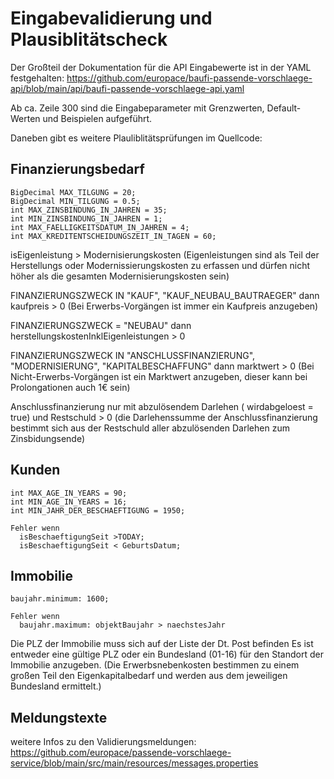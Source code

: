 # Eingabevalidierung und Plausiblitätscheck

Der Großteil der Dokumentation für die API Eingabewerte ist in der YAML festgehalten:
https://github.com/europace/baufi-passende-vorschlaege-api/blob/main/api/baufi-passende-vorschlaege-api.yaml

Ab ca. Zeile 300 sind die Eingabeparameter mit Grenzwerten, Default-Werten und Beispielen aufgeführt.

Daneben gibt es weitere Plauliblitätsprüfungen im Quellcode:

## Finanzierungsbedarf
```
BigDecimal MAX_TILGUNG = 20;
BigDecimal MIN_TILGUNG = 0.5;
int MAX_ZINSBINDUNG_IN_JAHREN = 35;
int MIN_ZINSBINDUNG_IN_JAHREN = 1;
int MAX_FAELLIGKEITSDATUM_IN_JAHREN = 4;
int MAX_KREDITENTSCHEIDUNGSZEIT_IN_TAGEN = 60;
```
isEigenleistung > Modernisierungskosten 
(Eigenleistungen sind als Teil der Herstellungs oder Modernissierungskosten zu erfassen  und dürfen nicht höher als die gesamten Modernisierungskosten sein)

FINANZIERUNGSZWECK IN "KAUF", "KAUF_NEUBAU_BAUTRAEGER" dann kaufpreis > 0
(Bei Erwerbs-Vorgängen ist immer ein Kaufpreis anzugeben)

FINANZIERUNGSZWECK = "NEUBAU" dann herstellungskostenInklEigenleistungen > 0

FINANZIERUNGSZWECK IN "ANSCHLUSSFINANZIERUNG", "MODERNISIERUNG", "KAPITALBESCHAFFUNG" dann marktwert > 0 
(Bei Nicht-Erwerbs-Vorgängen ist ein Marktwert anzugeben, dieser kann bei Prolongationen auch 1€ sein)

Anschlussfinanzierung nur mit abzulösendem Darlehen ( wirdabgeloest = true) und Restschuld > 0
(die Darlehenssumme der Anschlussfinanzierung bestimmt sich aus der Restschuld aller abzulösenden Darlehen zum Zinsbidungsende)

## Kunden
```
int MAX_AGE_IN_YEARS = 90;
int MIN_AGE_IN_YEARS = 16;
int MIN_JAHR_DER_BESCHAEFTIGUNG = 1950;

Fehler wenn
  isBeschaeftigungSeit >TODAY;
  isBeschaeftigungSeit < GeburtsDatum;
```

## Immobilie
```
baujahr.minimum: 1600;

Fehler wenn
  baujahr.maximum: objektBaujahr > naechstesJahr
```
Die PLZ der Immobilie muss sich auf der Liste der Dt. Post befinden
Es ist entweder eine gültige PLZ oder ein Bundesland (01-16) für den Standort der Immobilie anzugeben.
(Die Erwerbsnebenkosten bestimmen zu einem großen Teil den Eigenkapitalbedarf und werden aus dem jeweiligen Bundesland ermittelt.)

## Meldungstexte
weitere Infos zu den Validierungsmeldungen:
https://github.com/europace/passende-vorschlaege-service/blob/main/src/main/resources/messages.properties
